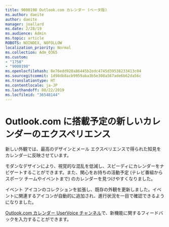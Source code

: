 ```yaml
---
title: 9000198 Outlook.com カレンダー (ベータ版)
ms.author: daeite
author: daeite
manager: joallard
ms.date: 2/28/19
ms.audience: Admin
ms.topic: article
ROBOTS: NOINDEX, NOFOLLOW
localization_priority: Normal
ms.collection: Adm_O365
ms.custom:
- "1758"
- "9000198"
ms.openlocfilehash: 8e76edd920a86445b2edc4745d39538233413c04
ms.sourcegitcommit: 1d98db8acb9959aba3b5e308a567ade6b62da56c
ms.translationtype: HT
ms.contentlocale: ja-JP
ms.lasthandoff: 08/22/2019
ms.locfileid: "36548144"
---
```

# <a name="new-calendar-experiences-coming-to-outlookcom"></a>Outlook.com に搭載予定の新しいカレンダーのエクスペリエンス

新しい外観では、最高のデザインとメール エクスペリエンスで得られた知見をカレンダーに反映させています。

モダンなデザインにより、視覚的な混乱を低減し、スピーディにカレンダーをナビゲートすることができます。また、関心をお持ちの活動予定 (テレビ番組からスポーツ チームやイベントまで) のカレンダーを見つけやすくなりました。

イベント アイコンのコレクションを拡張し、既存の外観を更新しました。イベントに関連するアイコンが自動的に追加され、進行状況を一目で確認できるようになりました。

[Outlook.com カレンダー UserVoice チャンネル](https://outlook.uservoice.com/forums/601444-new-experiences-in-outlook-com?category_id=209197)で、新機能に関するフィードバックを入力することができます。